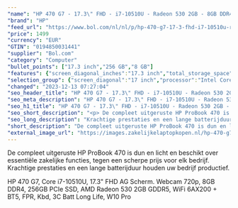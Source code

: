 ```yaml
---
"name": "HP 470 G7 - 17.3\" FHD - i7-10510U - Radeon 530 2GB - 8GB DDR4 - 256GB SSD - Geen DVD Brander- Win 10 Pro"
"brand": "HP"
"feed_url": "https://www.bol.com/nl/nl/p/hp-470-g7-17-3-fhd-i7-10510u-radeon-530-2gb-8gb-ddr4-256gb-ssd-geen-dvd-brander-win-10-pro/9300000039941696"
"price": 1499
"currency": "EUR"
"GTIN": "0194850031441"
"supplier": "Bol.com"
"category": "Computer"
"bullet_points": ["17.3 inch","256 GB","8 GB"]
"features": {"screen_diagonal_inches":"17.3 inch","total_storage_space":"256 GB","memory_size":"8 GB"}
"selection_group": {"screen_diagonal":"17 inch","processor":"Intel Core i7","changed_price_past_3_days":false,"product_family":"HP 470"}
"changed": "2023-12-13 07:27:04"
"seo_header_title": "HP 470 G7 - 17.3\" FHD - i7-10510U - Radeon 530 2GB - 8GB DDR4 - 256GB SSD - Geen DVD Brander- Win 10 Pro"
"seo_meta_description": "HP 470 G7 - 17.3\" FHD - i7-10510U - Radeon 530 2GB - 8GB DDR4 - 256GB SSD - Geen DVD Brander- Win 10 Pro"
"seo_h1_title": "HP 470 G7 - 17.3\" FHD - i7-10510U - Radeon 530 2GB - 8GB DDR4 - 256GB SSD - Geen DVD Brander- Win 10 Pro"
"seo_short_description": "<p> De compleet uitgeruste HP ProBook 470 is dun en licht en beschikt over essentiële zakelijke functies, tegen een scherpe prijs voor elk bedrijf."
"seo_long_description": "Krachtige prestaties en een lange batterijduur houden uw bedrijf productief. </p>\n<p> HP 470 G7, Core i7-10510U, 17. 3\" FHD AG Scherm.  Webcam 720p, 8GB DDR4, 256GB PCIe SSD, AMD Radeon 530 2GB GDDR5, WiFi 6AX200 + BT5, FPR, Kbd, 3C Batt Long Life, W10 Pro </p>"
"short_description": "De compleet uitgeruste HP ProBook 470 is dun en licht en beschikt over essentiële zakelijke functies, tegen een scherpe prijs voor elk bedrijf. Krachtige prestaties en een lange batterijduur houden uw bedrijf productief. HP 470 G7, Core i7-10510U, 17.3\" FHD AG Scherm. Webcam 720p, 8GB DDR4, 256GB PCIe SSD, AMD Radeon 530 2GB GDDR5, WiFi 6AX200 + BT5, FPR, Kbd, 3C Batt Long Life, W10 Pro"
"external_image_url": "https://images.zakelijkelaptopkopen.nl/hp-470-g7-17-3-fhd-i7-10510u-radeon-530-2gb-8gb-ddr4-256gb-ssd-geen-dvd-brander-win-10-pro.webp"
---
```


<p> De compleet uitgeruste HP ProBook 470 is dun en licht en beschikt over essentiële zakelijke functies, tegen een scherpe prijs voor elk bedrijf. Krachtige prestaties en een lange batterijduur houden uw bedrijf productief. </p>
<p> HP 470 G7, Core i7-10510U, 17.3" FHD AG Scherm.  Webcam 720p, 8GB DDR4, 256GB PCIe SSD, AMD Radeon 530 2GB GDDR5, WiFi 6AX200 + BT5, FPR, Kbd, 3C Batt Long Life, W10 Pro </p>